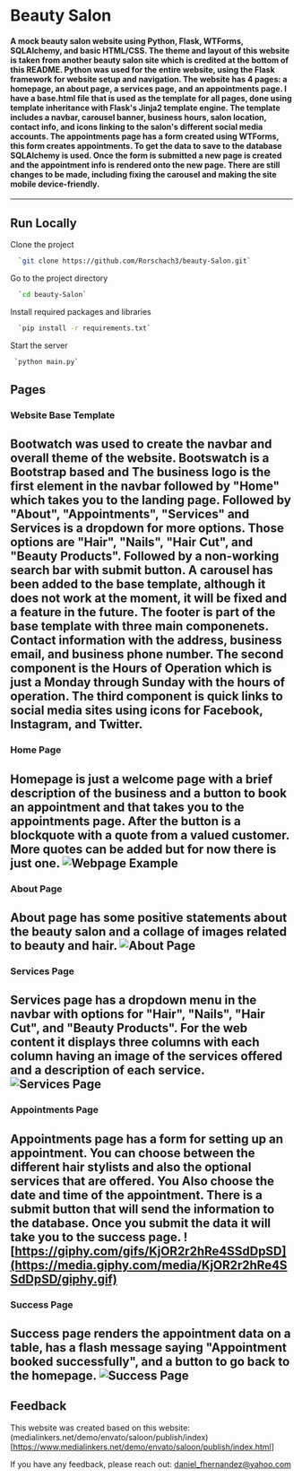 # Beauty Salon

#### A mock beauty salon website using Python, Flask, WTForms, SQLAlchemy, and basic HTML/CSS. The theme and layout of this website is taken from another beauty salon site which is credited at the bottom of this README. Python was used for the entire website, using the Flask framework for website setup and navigation. The website has 4 pages: a homepage, an about page, a services page, and an appointments page. I have a base.html file that is used as the template for all pages, done using template inheritance with Flask's Jinja2 template engine. The template includes a navbar, carousel banner, business hours, salon location, contact info, and icons linking to the salon's different social media accounts. The appointments page has a form created using WTForms, this form creates appointments. To get the data to save to the database SQLAlchemy is used. Once the form is submitted a new page is created and the appointment info is rendered onto the new page. There are still changes to be made, including fixing the carousel and making the site mobile device-friendly.
---

## Run Locally

Clone the project

```bash {"id":"01HGF2PWJAAY0Z5PCWWDE3PWTS"}
  `git clone https://github.com/Rorschach3/beauty-Salon.git`
```

Go to the project directory

```bash {"id":"01HGF2PWJAAY0Z5PCWWE1AYTN4"}
  `cd beauty-Salon`
```
Install required packages and libraries

```bash {"id":"01HGF2PWJAAY0Z5PCWWGQ7Z62F"}
  `pip install -r requirements.txt`
```

Start the server

```bash {"id":"01HGF2PWJAAY0Z5PCWWJ50TH2H"}
 `python main.py`
```

## Pages


### Website Base Template 

Bootwatch was used to create the navbar and overall theme of the website. Bootswatch is a Bootstrap based  and  The business logo is the first element in the navbar followed by "Home" which takes you to the landing page. Followed by "About", "Appointments", "Services" and Services is a dropdown for more options. Those options are "Hair", "Nails", "Hair Cut", and "Beauty Products". Followed by a non-working search bar with submit button. A carousel has been added to the base template, although it does not work at the moment, it will be fixed and a feature in the future. The footer is part of the base template with three main componenets. Contact information with the address, business email, and business phone number. The second component is the Hours of Operation which is just a Monday through Sunday with the hours of operation. The third component is quick links to social media sites using icons for Facebook, Instagram, and Twitter.
--- 

### Home Page

Homepage is just a welcome page with a brief description of the business and a button to book an appointment and that takes you to the appointments page. After the button is a blockquote with a quote from a valued customer. More quotes can be added but for now there is just one.
![Webpage Example](https://i.ibb.co/Tkbfhj9/Scissors-Beauty-Salon.png)
---

### About Page

About page has some positive statements about the beauty salon and a collage of images related to beauty and hair.
![About Page](https://i.ibb.co/B6mt4rW/About-wep-page.png)
---

### Services Page

Services page has a dropdown menu in the navbar with options for "Hair", "Nails", "Hair Cut", and "Beauty Products". For the web content it displays three columns with each column having an image of the services offered and a description of each service.
![Services Page](https://i.ibb.co/6tvM4MR/Screenshot-2023-12-30-051819.png)
---

### Appointments Page

Appointments page has a form for setting up an appointment. You can choose between the different hair stylists and also the optional services that are offered. You Also choose the date and time of the appointment. There is a submit button that will send the information to the database. Once you submit the data it will take you to the success page.
![https://giphy.com/gifs/KjOR2r2hRe4SSdDpSD](https://media.giphy.com/media/KjOR2r2hRe4SSdDpSD/giphy.gif)
---

### Success Page

Success page renders the appointment data on a table, has a flash message saying "Appointment booked successfully", and a button to go back to the homepage.
![Success Page](https://i.ibb.co/99Tbjs4/Screenshot-2023-12-30-053313.png)
---

## Feedback

This website was created based on this website: (medialinkers.net/demo/envato/saloon/publish/index)[https://www.medialinkers.net/demo/envato/saloon/publish/index.html]

If you have any feedback, please reach out: daniel_fhernandez@yahoo.com
